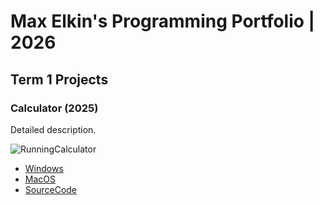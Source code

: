 # Max Elkin's Programming Portfolio | 2026

## Term 1 Projects

### Calculator (2025)

Detailed description.

![RunningCalculator]()

* [Windows]()
* [MacOS]()
* [SourceCode]()
